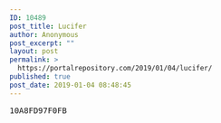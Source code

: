 ```yaml
---
ID: 10489
post_title: Lucifer
author: Anonymous
post_excerpt: ""
layout: post
permalink: >
  https://portalrepository.com/2019/01/04/lucifer/
published: true
post_date: 2019-01-04 08:48:45
---
```

<pre>10A8FD97F0FB</pre>